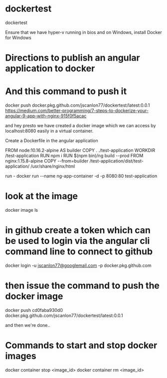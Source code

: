 # dockertest
dockertest

Ensure that we have hyper-v running in bios and on Windows, install Docker for Windows

# Directions to publish an angular application to docker
# And this command to push it

docker push docker.pkg.github.com/jscanlon77/dockertest/latest:0.0.1
https://medium.com/better-programming/7-steps-to-dockerize-your-angular-9-app-with-nginx-915f0f5acac

and hey presto we have created a docker image which we can access by localhost:8080 easily in a virtual container.

Create a Dockerfile in the angular application

FROM node:10.16.2-alpine AS builder
COPY . ./test-application
WORKDIR /test-application
RUN npm i
RUN $(npm bin)/ng build --prod
FROM nginx:1.15.8-alpine
COPY --from=builder /test-application/dist/test-application/ /usr/share/nginx/html

run - docker run --name ng-app-container -d -p 8080:80 test-application

# look at the image
docker image ls

# in github create a token which can be used to login via the angular cli command line to connect to github
docker login -u jscanlon77@googlemail.com -p <some token> docker.pkg.github.com
  
# then issue the command to push the docker image
 docker push cd0faba930d0 docker.pkg.github.com/jscanlon77/dockertest/latest:0.0.1
 
and then we're done..
 
# Commands to start and stop docker images
 
docker container stop <image_id> 
docker container rm <image_id>
